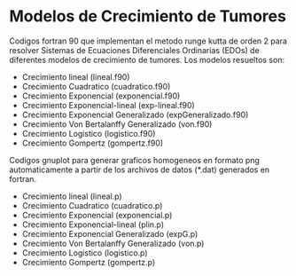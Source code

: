 # Modelos de Crecimiento de Tumores
Codigos fortran 90 que implementan el metodo runge kutta de orden 2 para resolver Sistemas de Ecuaciones Diferenciales Ordinarias (EDOs) de diferentes modelos de crecimiento de tumores.
Los modelos resueltos son:

+ Crecimiento lineal (lineal.f90)
+ Crecimiento Cuadratico (cuadratico.f90)
+ Crecimiento Exponencial (exponencial.f90)
+ Crecimiento Exponencial-lineal (exp-lineal.f90)
+ Crecimiento Exponencial Generalizado (expGeneralizado.f90)
+ Crecimiento Von Bertalanffy Generalizado (von.f90)
+ Crecimiento Logistico (logistico.f90)
+ Crecimiento Gompertz (gompertz.f90)

Codigos gnuplot para generar graficos homogeneos en formato png automaticamente a partir de los archivos de datos (*.dat) generados en fortran.

+ Crecimiento lineal (lineal.p)
+ Crecimiento Cuadratico (cuadratico.p)
+ Crecimiento Exponencial (exponencial.p)
+ Crecimiento Exponencial-lineal (plin.p)
+ Crecimiento Exponencial Generalizado (expG.p)
+ Crecimiento Von Bertalanffy Generalizado (von.p)
+ Crecimiento Logistico (logistico.p)
+ Crecimiento Gompertz (gompertz.p)

